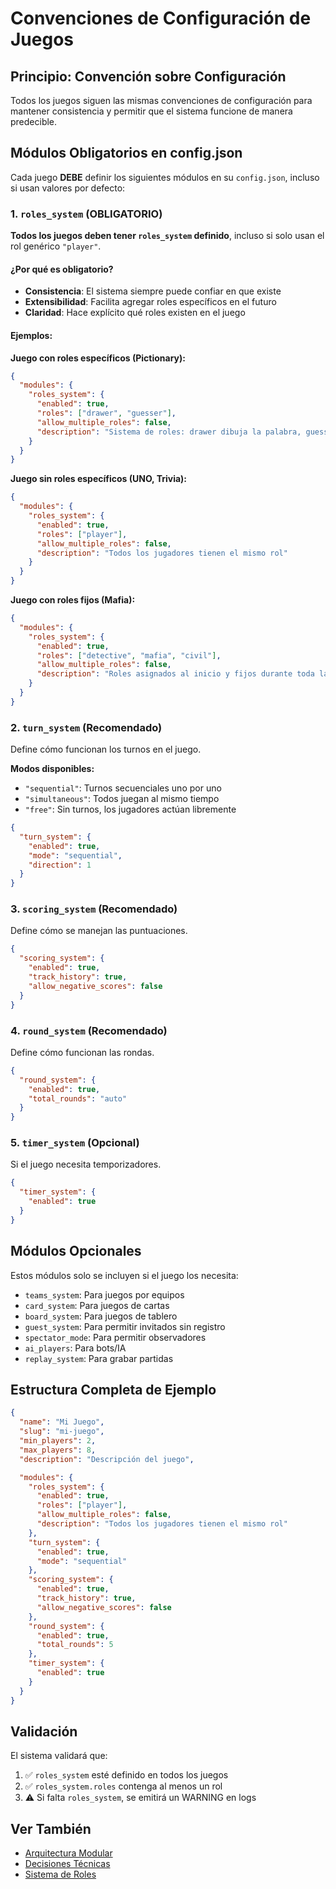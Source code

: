 # Convenciones de Configuración de Juegos

## Principio: Convención sobre Configuración

Todos los juegos siguen las mismas convenciones de configuración para mantener consistencia y permitir que el sistema funcione de manera predecible.

## Módulos Obligatorios en config.json

Cada juego **DEBE** definir los siguientes módulos en su `config.json`, incluso si usan valores por defecto:

### 1. `roles_system` (OBLIGATORIO)

**Todos los juegos deben tener `roles_system` definido**, incluso si solo usan el rol genérico `"player"`.

#### ¿Por qué es obligatorio?

- **Consistencia**: El sistema siempre puede confiar en que existe
- **Extensibilidad**: Facilita agregar roles específicos en el futuro
- **Claridad**: Hace explícito qué roles existen en el juego

#### Ejemplos:

**Juego con roles específicos (Pictionary):**
```json
{
  "modules": {
    "roles_system": {
      "enabled": true,
      "roles": ["drawer", "guesser"],
      "allow_multiple_roles": false,
      "description": "Sistema de roles: drawer dibuja la palabra, guessers intentan adivinar"
    }
  }
}
```

**Juego sin roles específicos (UNO, Trivia):**
```json
{
  "modules": {
    "roles_system": {
      "enabled": true,
      "roles": ["player"],
      "allow_multiple_roles": false,
      "description": "Todos los jugadores tienen el mismo rol"
    }
  }
}
```

**Juego con roles fijos (Mafia):**
```json
{
  "modules": {
    "roles_system": {
      "enabled": true,
      "roles": ["detective", "mafia", "civil"],
      "allow_multiple_roles": false,
      "description": "Roles asignados al inicio y fijos durante toda la partida"
    }
  }
}
```

### 2. `turn_system` (Recomendado)

Define cómo funcionan los turnos en el juego.

**Modos disponibles:**
- `"sequential"`: Turnos secuenciales uno por uno
- `"simultaneous"`: Todos juegan al mismo tiempo
- `"free"`: Sin turnos, los jugadores actúan libremente

```json
{
  "turn_system": {
    "enabled": true,
    "mode": "sequential",
    "direction": 1
  }
}
```

### 3. `scoring_system` (Recomendado)

Define cómo se manejan las puntuaciones.

```json
{
  "scoring_system": {
    "enabled": true,
    "track_history": true,
    "allow_negative_scores": false
  }
}
```

### 4. `round_system` (Recomendado)

Define cómo funcionan las rondas.

```json
{
  "round_system": {
    "enabled": true,
    "total_rounds": "auto"
  }
}
```

### 5. `timer_system` (Opcional)

Si el juego necesita temporizadores.

```json
{
  "timer_system": {
    "enabled": true
  }
}
```

## Módulos Opcionales

Estos módulos solo se incluyen si el juego los necesita:

- `teams_system`: Para juegos por equipos
- `card_system`: Para juegos de cartas
- `board_system`: Para juegos de tablero
- `guest_system`: Para permitir invitados sin registro
- `spectator_mode`: Para permitir observadores
- `ai_players`: Para bots/IA
- `replay_system`: Para grabar partidas

## Estructura Completa de Ejemplo

```json
{
  "name": "Mi Juego",
  "slug": "mi-juego",
  "min_players": 2,
  "max_players": 8,
  "description": "Descripción del juego",

  "modules": {
    "roles_system": {
      "enabled": true,
      "roles": ["player"],
      "allow_multiple_roles": false,
      "description": "Todos los jugadores tienen el mismo rol"
    },
    "turn_system": {
      "enabled": true,
      "mode": "sequential"
    },
    "scoring_system": {
      "enabled": true,
      "track_history": true,
      "allow_negative_scores": false
    },
    "round_system": {
      "enabled": true,
      "total_rounds": 5
    },
    "timer_system": {
      "enabled": true
    }
  }
}
```

## Validación

El sistema validará que:

1. ✅ `roles_system` esté definido en todos los juegos
2. ✅ `roles_system.roles` contenga al menos un rol
3. ⚠️ Si falta `roles_system`, se emitirá un WARNING en logs

## Ver También

- [Arquitectura Modular](MODULAR_ARCHITECTURE.md)
- [Decisiones Técnicas](TECHNICAL_DECISIONS.md)
- [Sistema de Roles](modules/ROLES_SYSTEM.md)
